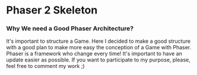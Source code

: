 # Phaser 2 Skeleton

### Why We need a Good Phaser Architecture?

It's important to structure a Game.
Here I decided to make a good structure with a good plan to make more easy the conception of a Game with Phaser.
Phaser is a framework who change every time! It's important to have an update easier as possible.
If you want to participate to my purpose, please, feel free to comment my work ;)

